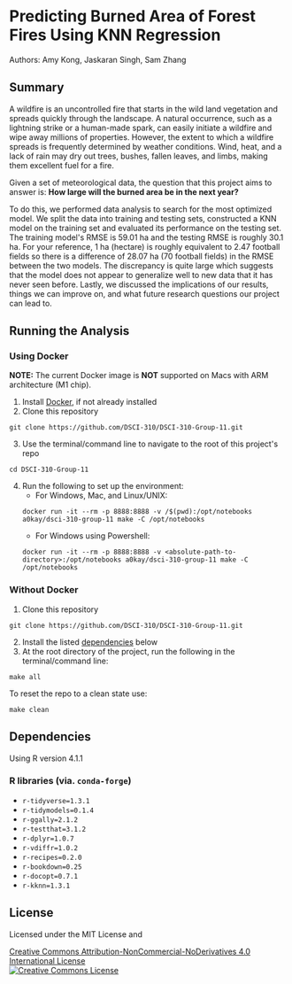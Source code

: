 # Predicting Burned Area of Forest Fires Using KNN Regression

Authors: Amy Kong, Jaskaran Singh, Sam Zhang

## Summary

A wildfire is an uncontrolled fire that starts in the wild land vegetation and spreads quickly through the landscape. A natural occurrence, such as a lightning strike or a human-made spark, can easily initiate a wildfire and wipe away millions of properties. However, the extent to which a wildfire spreads is frequently determined by weather conditions. Wind, heat, and a lack of rain may dry out trees, bushes, fallen leaves, and limbs, making them excellent fuel for a fire. 

Given a set of meteorological data, the question that this project aims to answer is: **How large will the burned area be in the next year?**

To do this, we performed data analysis to search for the most optimized model. We split the data into training and testing sets, constructed a KNN model on the training set and evaluated its performance on the testing set. The training model's RMSE is 59.01 ha and the testing RMSE is roughly 30.1 ha. For your reference, 1 ha (hectare) is roughly equivalent to 2.47 football fields so there is a difference of 28.07 ha (70 football fields) in the RMSE between the two models. The discrepancy is quite large which suggests that the model does not appear to generalize well to new data that it has never seen before. Lastly, we discussed the implications of our results, things we can improve on, and what future research questions our project can lead to. 

## Running the Analysis
### Using Docker
**NOTE:** The current Docker image is **NOT** supported on Macs with ARM architecture (M1 chip). 
1. Install [Docker](https://www.docker.com/get-started), if not already installed
2. Clone this repository
```
git clone https://github.com/DSCI-310/DSCI-310-Group-11.git
```
3. Use the terminal/command line to navigate to the root of this project's repo 
```
cd DSCI-310-Group-11
```
4. Run the following to set up the environment:
   - For Windows, Mac, and Linux/UNIX:
   ```
   docker run -it --rm -p 8888:8888 -v /$(pwd):/opt/notebooks a0kay/dsci-310-group-11 make -C /opt/notebooks
   ```
   - For Windows using Powershell:
   ```
   docker run -it --rm -p 8888:8888 -v <absolute-path-to-directory>:/opt/notebooks a0kay/dsci-310-group-11 make -C /opt/notebooks
   ```

### Without Docker
1. Clone this repository
```
git clone https://github.com/DSCI-310/DSCI-310-Group-11.git
```
2. Install the listed [dependencies](#dependencies) below
3. At the root directory of the project, run the following in the terminal/command line:
```
make all
```

To reset the repo to a clean state use:
```
make clean
```

## Dependencies
Using R version 4.1.1

### R libraries (via. `conda-forge`)
- `r-tidyverse=1.3.1`
- `r-tidymodels=0.1.4`
- `r-ggally=2.1.2`
- `r-testthat=3.1.2`
- `r-dplyr=1.0.7`
- `r-vdiffr=1.0.2`
- `r-recipes=0.2.0`
- `r-bookdown=0.25`
- `r-docopt=0.7.1`
- `r-kknn=1.3.1`

## License 
Licensed under the MIT License and

<a rel="license" href="http://creativecommons.org/licenses/by-nc-nd/4.0/">Creative Commons Attribution-NonCommercial-NoDerivatives 4.0 International License</a><br />
<a rel="license" href="http://creativecommons.org/licenses/by-nc-nd/4.0/"><img alt="Creative Commons License" style="border-width:0" src="https://i.creativecommons.org/l/by-nc-nd/4.0/88x31.png" /></a><br />
